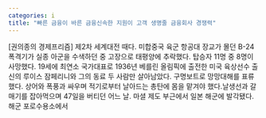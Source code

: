 ```yaml
---
categories: i
title: "빠른 금융이 바른 금융신속한 지원이 고객 생명줄 금융회사 경쟁력"
---
```

[권의종의 경제프리즘] 제2차 세계대전 때다. 미합중국 육군 항공대 장교가 몰던 B-24 폭격기가 실종 아군을 수색하던 중 고장으로 태평양에 추락했다. 탑승자 11명 중 8명이 사망했다. 19세에 최연소 국가대표로 1936년 베를린 올림픽에 출전한 미국 육상선수 출신의 루이스 잠페리니와 그의 동료 두 사람만 살아남았다. 구명보트로 망망대해를 표류했다. 상어와 폭풍과 싸우며 적기로부터 날아드는 총탄에 몸을 맡겨야 했다.날생선과 갈매기를 잡아먹으며 47일을 버티던 어느 날. 마셜 제도 부근에서 일본 해군에 발각됐다. 해군 포로수용소에서